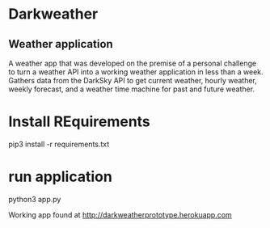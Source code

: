 # Darkweather

## Weather application


A weather app that was developed on the premise of a personal challenge to turn a weather API into a working weather application in less than a week.  Gathers data from the DarkSky API to get current weather, hourly weather, weekly forecast, and a weather time machine for past and future weather. 

# Install REquirements

  pip3 install -r requirements.txt

# run application

  python3 app.py



Working app found at <http://darkweatherprototype.herokuapp.com> 
